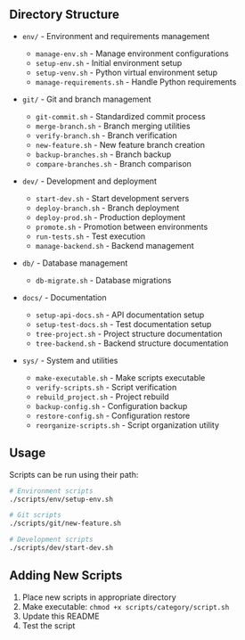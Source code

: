 ## Directory Structure

- `env/` - Environment and requirements management
  - `manage-env.sh` - Manage environment configurations
  - `setup-env.sh` - Initial environment setup
  - `setup-venv.sh` - Python virtual environment setup
  - `manage-requirements.sh` - Handle Python requirements

- `git/` - Git and branch management
  - `git-commit.sh` - Standardized commit process
  - `merge-branch.sh` - Branch merging utilities
  - `verify-branch.sh` - Branch verification
  - `new-feature.sh` - New feature branch creation
  - `backup-branches.sh` - Branch backup
  - `compare-branches.sh` - Branch comparison

- `dev/` - Development and deployment
  - `start-dev.sh` - Start development servers
  - `deploy-branch.sh` - Branch deployment
  - `deploy-prod.sh` - Production deployment
  - `promote.sh` - Promotion between environments
  - `run-tests.sh` - Test execution
  - `manage-backend.sh` - Backend management

- `db/` - Database management
  - `db-migrate.sh` - Database migrations

- `docs/` - Documentation
  - `setup-api-docs.sh` - API documentation setup
  - `setup-test-docs.sh` - Test documentation setup
  - `tree-project.sh` - Project structure documentation
  - `tree-backend.sh` - Backend structure documentation

- `sys/` - System and utilities
  - `make-executable.sh` - Make scripts executable
  - `verify-scripts.sh` - Script verification
  - `rebuild_project.sh` - Project rebuild
  - `backup-config.sh` - Configuration backup
  - `restore-config.sh` - Configuration restore
  - `reorganize-scripts.sh` - Script organization utility

## Usage

Scripts can be run using their path:
```bash
# Environment scripts
./scripts/env/setup-env.sh

# Git scripts
./scripts/git/new-feature.sh

# Development scripts
./scripts/dev/start-dev.sh
```

## Adding New Scripts

1. Place new scripts in appropriate directory
2. Make executable: `chmod +x scripts/category/script.sh`
3. Update this README
4. Test the script
